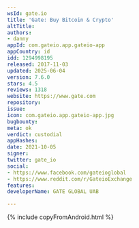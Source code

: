 ```yaml
---
wsId: gate.io
title: 'Gate: Buy Bitcoin & Crypto'
altTitle: 
authors:
- danny
appId: com.gateio.app.gateio-app
appCountry: id
idd: 1294998195
released: 2017-11-03
updated: 2025-06-04
version: 7.6.0
stars: 4.5
reviews: 1318
website: https://www.gate.com
repository: 
issue: 
icon: com.gateio.app.gateio-app.jpg
bugbounty: 
meta: ok
verdict: custodial
appHashes: 
date: 2021-10-05
signer: 
twitter: gate_io
social:
- https://www.facebook.com/gateioglobal
- https://www.reddit.com/r/GateioExchange
features: 
developerName: GATE GLOBAL UAB

---
```


{% include copyFromAndroid.html %}
